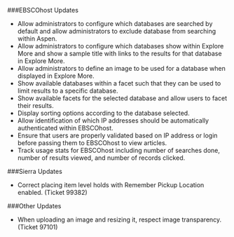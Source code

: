 ###EBSCOhost Updates
- Allow administrators to configure which databases are searched by default and allow administrators to exclude database from searching within Aspen.
- Allow administrators to configure which databases show within Explore More and show a sample title with links to the results for that database in Explore More.
- Allow administrators to define an image to be used for a database when displayed in Explore More.
- Show available databases within a facet such that they can be used to limit results to a specific database.  
- Show available facets for the selected database and allow users to facet their results. 
- Display sorting options according to the database selected.
- Allow identification of which IP addresses should be automatically authenticated within EBSCOhost. 
- Ensure that users are properly validated based on IP address or login before passing them to EBSCOhost to view articles.
- Track usage stats for EBSCOhost including number of searches done, number of results viewed, and number of records clicked. 

###Sierra Updates
- Correct placing item level holds with Remember Pickup Location enabled. (Ticket 99382)

###Other Updates 
- When uploading an image and resizing it, respect image transparency. (Ticket 97101)